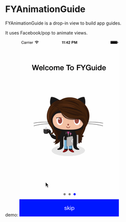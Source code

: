 FYAnimationGuide
================

FYAnimationGuide is a drop-in view to build app guides.

It uses Facebook/pop to animate views.

demo:
![](welcome.gif)
